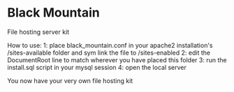 # Black Mountain
File hosting server kit

How to use:
	1: place black_mountain.conf in your apache2 installation's /sites-available folder and sym link the file to /sites-enabled
	2: edit the DocumentRoot line to match wherever you have placed this folder
	3: run the install.sql script in your mysql session
	4: open the local server

You now have your very own file hosting kit

